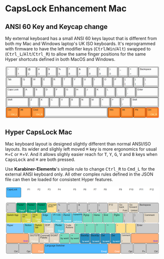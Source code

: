 # CapsLock Enhancement Mac

## ANSI 60 Key and Keycap change

My external keyboard has a small ANSI 60 keys layout that is different from both my Mac and Windows laptop's UK ISO keyboards. It's reprogrammed with firmware to have the left modifier keys (<kbd>Ctrl</kbd>/<kbd>Win</kbd>/<kbd>Alt</kbd>) swapped to (<kbd>Ctrl_L</kbd>/<kbd>Alt</kbd>/<kbd>Ctrl_R</kbd>) to allow the same finger positions for the same Hyper shortcuts defined in both MacOS and Windows.

![ansi-60](../docs/img/ansi-60-remapped.png)

## Hyper CapsLock Mac

Mac keyboard layout is designed slightly different than normal ANSI/ISO layouts. Its wider and slighly left moved <kbd>⌘</kbd> key is more ergonomics for usual <kbd>⌘</kbd>+<kbd>C</kbd> or <kbd>⌘</kbd>+<kbd>V</kbd>. And it allows slighly easier reach for <kbd>T</kbd>, <kbd>Y</kbd>, <kbd>G</kbd>, <kbd>V</kbd> and <kbd>B</kbd> keys when <kbd>CapsLock</kbd> and <kbd>⌘</kbd> are both pressed.

Use **Karabiner-Elements**'s simple rule to change <kbd>Ctrl_R</kbd> to <kbd>Cmd_L</kbd> for the external ANSI keyboard only. All other complex rules defined in the JSON file can then be loaded for consistent Hyper features.

![hyper-mac](/mac/images/hyper-caps-lock-mac.png)
